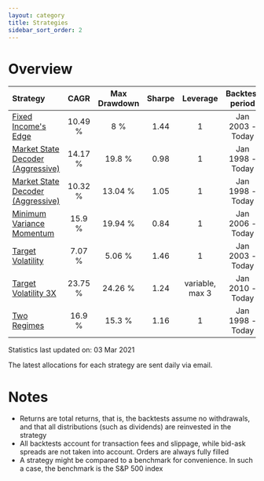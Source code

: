 ```yaml
---
layout: category
title: Strategies
sidebar_sort_order: 2
---
```


# Overview
| Strategy | CAGR | Max Drawdown | Sharpe | Leverage | Backtest period |
| :------- | :--: | :----------: | :----: | :------: | :-------------: |
| [Fixed Income's Edge](https://ithacaresearch.github.io/2019/10/14/Fixed-income-edge.html) | 10.49 % | 8 % | 1.44 | 1 | Jan 2003 - Today |
| [Market State Decoder (Aggressive)](https://ithacaresearch.github.io/2020/10/02/Market-State-Decoder-Aggressive.html) | 14.17 % | 19.8 % | 0.98 | 1 | Jan 1998 - Today |
| [Market State Decoder (Aggressive)](https://ithacaresearch.github.io/2020/10/02/Market-State-Decoder-Diversified.html) | 10.32 % | 13.04 % | 1.05 | 1 | Jan 1998 - Today |
| [Minimum Variance Momentum](https://ithacaresearch.github.io/2020/09/03/Minimum-Variance-Momentum.html) | 15.9 % | 19.94 % | 0.84 | 1 | Jan 2006 - Today |
| [Target Volatility](https://ithacaresearch.github.io/2019/07/12/Target-Volatility.html) | 7.07 % | 5.06 % | 1.46 | 1 | Jan 2003 - Today |
| [Target Volatility 3X](https://ithacaresearch.github.io/2019/08/03/Target-Volatility-3X.html) | 23.75 % | 24.26 % | 1.24 | variable, max 3 | Jan 2010 - Today |
| [Two Regimes](https://ithacaresearch.github.io/2020/02/05/Two-Regimes.html) | 16.9 % | 15.3 % | 1.16 | 1 | Jan 1998 - Today |
Statistics last updated on: 03 Mar 2021

The latest allocations for each strategy are sent daily via email.

# Notes
- Returns are total returns, that is, the backtests assume no withdrawals, and that all distributions (such as dividends) are reinvested in the strategy
- All backtests account for transaction fees and slippage, while bid-ask spreads are not taken into account. Orders are always fully filled
- A strategy might be compared to a benchmark for convenience. In such a case, the benchmark is the S&P 500 index
